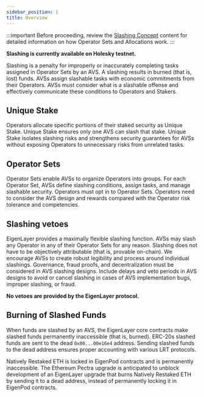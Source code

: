 ```yaml
---
sidebar_position: 1
title: Overview
---
```


:::important
Before proceeding, review the [Slashing Concept](../../../eigenlayer/archived/arhived-slashing.md) content for detailed information
on how Operator Sets and Allocations work.
:::

**Slashing is currently available on Holesky testnet.**

Slashing is a penalty for improperly or inaccurately completing tasks assigned in Operator Sets by an AVS. A slashing results
in burned (that is, lost) funds. AVSs assign slashable tasks with economic commitments from their Operators. AVSs must
consider what is a slashable offense and effectively communicate these conditions to Operators and Stakers.

## Unique Stake

Operators allocate specific portions of their staked security as Unique Stake. Unique Stake ensures only one AVS can slash 
that stake. Unique Stake isolates slashing risks and strengthens security guarantees for AVSs without exposing
Operators to unnecessary risks from unrelated tasks.

## Operator Sets

Operator Sets enable AVSs to organize Operators into groups. For each Operator Set, AVSs define slashing conditions,
assign tasks, and manage slashable security. Operators must opt in to Operator Sets. Operators need to consider the AVS design
and rewards compared with the Operator risk tolerance and competencies.

## Slashing vetoes

EigenLayer provides a maximally flexible slashing function. AVSs may slash any Operator in any of their Operator Sets for
any reason. Slashing does not have to be objectively attributable (that is, provable on-chain). We encourage AVSs to create
robust legibility and process around individual slashings. Governance, fraud proofs, and decentralization
must be considered in AVS slashing designs. Include delays and veto periods in AVS designs to avoid or cancel slashing
in cases of AVS implementation bugs, improper slashing, or fraud. 

**No vetoes are provided by the EigenLayer protocol.**

## Burning of Slashed Funds

When funds are slashed by an AVS, the EigenLayer core contracts make slashed funds permanently inaccessible (that is, burned). 
ERC-20s slashed funds are sent to the dead `0x00...00e16e4` address. Sending slashed funds to the dead address ensures proper
accounting with various LRT protocols. 

Natively Restaked ETH is locked in EigenPod contracts and is permanently inaccessible. The Ethereum Pectra upgrade is anticipated
to unblock development of an EigenLayer upgrade that burns Natively Restaked ETH by sending it to a dead address,
instead of permanently locking it in EigenPod contracts.